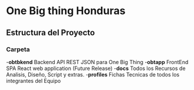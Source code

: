# One Big thing Honduras
## Estructura del Proyecto
### Carpeta
 -**obtbkend** Backend API REST JSON para One Big Thing
 -**obtapp** FrontEnd SPA React web application (Future Release)
 -**docs** Todos los Recursos de Analisis, Diseño, Script y extras.
    -**profiles** Fichas Tecnicas de todos los integrantes del Equipo